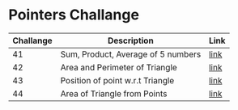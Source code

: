 # Pointers Challange

| Challange | Description | Link|
|--- |--- |--- |
| 41 | Sum, Product, Average of 5 numbers | [link](41_5_numbers.c) |
| 42 | Area and Perimeter of Triangle | [link](42_area_and_per_of_triangle.c) |
| 43 | Position of point w.r.t Triangle | [link](43_pos_wrt_triangle.c) |
| 44 | Area of Triangle from Points | [link](44_area_of_triangle.c) |
